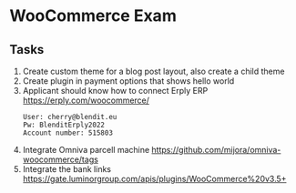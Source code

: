 # WooCommerce Exam

## Tasks
1. Create custom theme for a blog post layout, also create a child theme
2. Create plugin in payment options that shows hello world
3. Applicant should know how to connect Erply ERP https://erply.com/woocommerce/
    ```
    User: cherry@blendit.eu
    Pw: BlenditErply2022
    Account number: 515803
    ```
4. Integrate Omniva parcell machine https://github.com/mijora/omniva-woocommerce/tags
5. Integrate the bank links https://gate.luminorgroup.com/apis/plugins/WooCommerce%20v3.5+